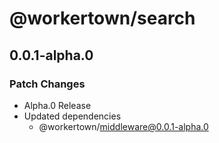 # @workertown/search

## 0.0.1-alpha.0

### Patch Changes

- Alpha.0 Release
- Updated dependencies
  - @workertown/middleware@0.0.1-alpha.0
